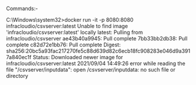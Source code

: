 Commands:-

C:\Windows\system32>docker run -it -p 8080:8080 infracloudio/csvserver:latest
Unable to find image 'infracloudio/csvserver:latest' locally
latest: Pulling from infracloudio/csvserver
ae43b40a9945: Pull complete
7bb33bb2db38: Pull complete
c82d72e1bb76: Pull complete
Digest: sha256:20bc5a93fac217270fe5c88d639d82c6ecb18fc908283e046d9a3917a840ec1f
Status: Downloaded newer image for infracloudio/csvserver:latest
2021/09/04 14:49:26 error while reading the file "/csvserver/inputdata": open /csvserver/inputdata: no such file or directory
